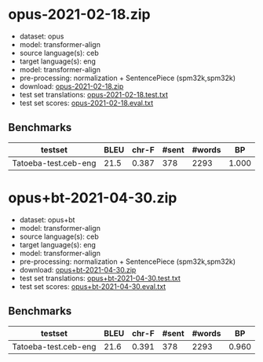 # opus-2021-02-18.zip

* dataset: opus
* model: transformer-align
* source language(s): ceb
* target language(s): eng
* model: transformer-align
* pre-processing: normalization + SentencePiece (spm32k,spm32k)
* download: [opus-2021-02-18.zip](https://object.pouta.csc.fi/Tatoeba-MT-models/ceb-eng/opus-2021-02-18.zip)
* test set translations: [opus-2021-02-18.test.txt](https://object.pouta.csc.fi/Tatoeba-MT-models/ceb-eng/opus-2021-02-18.test.txt)
* test set scores: [opus-2021-02-18.eval.txt](https://object.pouta.csc.fi/Tatoeba-MT-models/ceb-eng/opus-2021-02-18.eval.txt)

## Benchmarks

| testset | BLEU  | chr-F | #sent | #words | BP |
|---------|-------|-------|-------|--------|----|
| Tatoeba-test.ceb-eng 	| 21.5 	| 0.387 	| 378 	| 2293 	| 1.000 |


# opus+bt-2021-04-30.zip

* dataset: opus+bt
* model: transformer-align
* source language(s): ceb
* target language(s): eng
* model: transformer-align
* pre-processing: normalization + SentencePiece (spm32k,spm32k)
* download: [opus+bt-2021-04-30.zip](https://object.pouta.csc.fi/Tatoeba-MT-models/ceb-eng/opus+bt-2021-04-30.zip)
* test set translations: [opus+bt-2021-04-30.test.txt](https://object.pouta.csc.fi/Tatoeba-MT-models/ceb-eng/opus+bt-2021-04-30.test.txt)
* test set scores: [opus+bt-2021-04-30.eval.txt](https://object.pouta.csc.fi/Tatoeba-MT-models/ceb-eng/opus+bt-2021-04-30.eval.txt)

## Benchmarks

| testset | BLEU  | chr-F | #sent | #words | BP |
|---------|-------|-------|-------|--------|----|
| Tatoeba-test.ceb-eng 	| 21.6 	| 0.391 	| 378 	| 2293 	| 0.960 |

